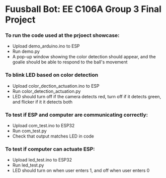 # Fuusball Bot: EE C106A Group 3 Final Project


### To run the code used at the prjoect showcase: 
 - Upload demo_arduino.ino to ESP
 - Run demo.py 
 - A pop-up window showing the color detection should appear, and the goalie should be able to respond to the ball's movement
 
### To blink LED based on color detection 
 - Upload color_dection_actuation.ino to ESP 
 - Run color_detection_actuation.py 
 - LED should turn off if the camera detects red, turn off if it detects green, and flicker if it it detects both

### To test if ESP and computer are communicating correctly: 
 - Upload com_test.ino to ESP32
 - Run com_test.py 
 - Check that output matches LED in code 
 
### To test if computer can actuate ESP: 
  - Upload led_test.ino to ESP32 
  - Run led_test.py 
  - LED should turn on when user enters 1, and off when user enters 0 

